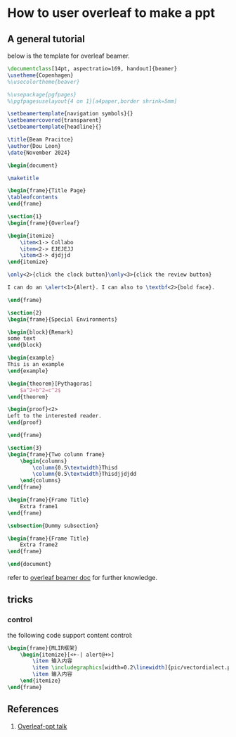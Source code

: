 # How to user overleaf to make a ppt
## A general tutorial    
below is the template for overleaf beamer.
```Latex
\documentclass[14pt, aspectratio=169, handout]{beamer}
\usetheme{Copenhagen}
%\usecolortheme{beaver}

%\usepackage{pgfpages}
%\pgfpagesuselayout{4 on 1}[a4paper,border shrink=5mm]

\setbeamertemplate{navigation symbols}{}
\setbeamercovered{transparent}
\setbeamertemplate{headline}{}

\title{Beam Pracitce}
\author{Dou Leon}
\date{November 2024}

\begin{document}

\maketitle

\begin{frame}{Title Page}
\tableofcontents
\end{frame}

\section{1}
\begin{frame}{Overleaf}

\begin{itemize}
    \item<1-> Collabo 
    \item<2-> EJEJEJJ
    \item<3-> djdjjd
\end{itemize}

\only<2>{click the clock button}\only<3>{click the review button}

I can do an \alert<1>{Alert}. I can also to \textbf<2>{bold face}.

\end{frame}

\section{2}
\begin{frame}{Special Environments}

\begin{block}{Remark}
some text
\end{block}

\begin{example}
This is an example
\end{example}

\begin{theorem}[Pythagoras]
    $a^2+b^2=c^2$
\end{theorem}

\begin{proof}<2>
Left to the interested reader.
\end{proof}

\end{frame}

\section{3}
\begin{frame}{Two column frame}
    \begin{columns}
        \column{0.5\textwidth}Thisd
        \column{0.5\textwidth}Thisdjjdjdd
    \end{columns}
\end{frame}

\begin{frame}{Frame Title}
    Extra frame1
\end{frame}

\subsection{Dummy subsection}

\begin{frame}{Frame Title}
    Extra frame2
\end{frame}

\end{document}
```
refer to [overleaf beamer doc](https://www.overleaf.com/learn/latex/Beamer#Reference_guide) for further knowledge.

## tricks
### control
the following code support content control:
```latex
\begin{frame}{MLIR框架}
    \begin{itemize}[<+-| alert@+>] 
        \item 输入内容
        \item \includegraphics[width=0.2\linewidth]{pic/vectordialect.png} % 插入图片
        \item 输入内容
    \end{itemize}
\end{frame}
```


## References
1. [Overleaf-ppt talk](https://www.youtube.com/watch?v=rx7wwtmFlD8&t=18s)